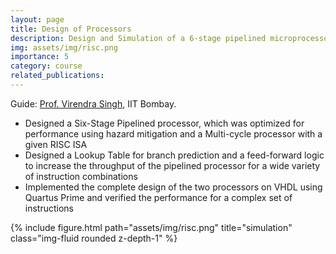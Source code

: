 ```yaml
---
layout: page
title: Design of Processors
description: Design and Simulation of a 6-stage pipelined microprocessor and multicycle microprocessor 
img: assets/img/risc.png
importance: 5
category: course
related_publications: 
---
```

Guide: [Prof. Virendra Singh](https://www.ee.iitb.ac.in/~viren/), IIT Bombay.
- Designed a Six-Stage Pipelined processor, which was optimized for performance using hazard mitigation and a Multi-cycle processor with a given RISC ISA
- Designed a Lookup Table for branch prediction and a feed-forward logic to increase the throughput of the pipelined processor for a wide variety of instruction combinations
- Implemented the complete design of the two processors on VHDL using Quartus Prime and verified the performance for a complex set of instructions
<div class="row">
    <div class="col-sm mt-3 mt-md-0">
        {% include figure.html path="assets/img/risc.png" title="simulation" class="img-fluid rounded z-depth-1" %}
    </div>
</div>